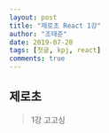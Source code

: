 ```yaml
---
layout: post
title: "제로초 React 1강"
author: "조태준" 
date: 2019-07-20
tags: [첫글, kpj, react]
comments: true
---
```






## 제로초

> 1강 고고싱